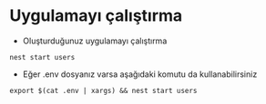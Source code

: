 # Uygulamayı çalıştırma

- Oluşturduğunuz uygulamayı çalıştırma

```
nest start users
```

- Eğer .env dosyanız varsa aşağıdaki komutu da kullanabilirsiniz

```
export $(cat .env | xargs) && nest start users
```
